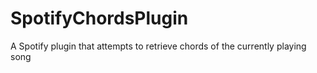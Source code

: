 # SpotifyChordsPlugin
 A Spotify plugin that attempts to retrieve chords of the currently playing song
